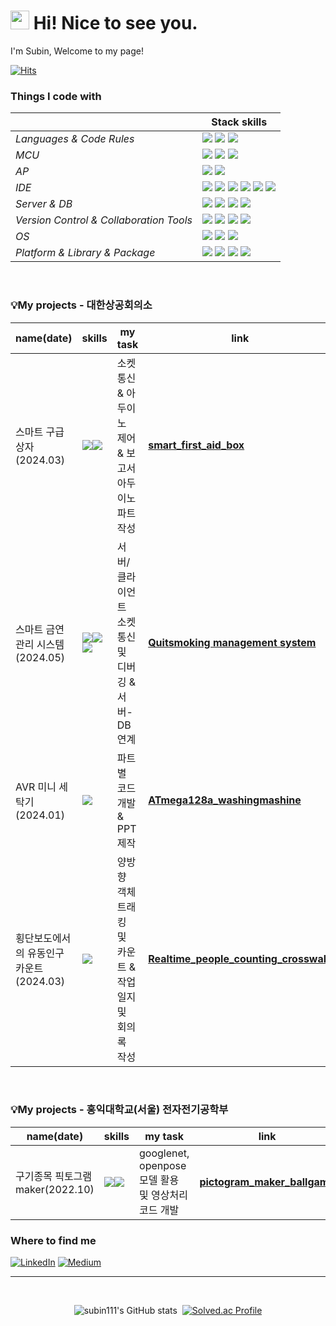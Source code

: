 <h1><img src="https://slackmojis.com/emojis/60816-hugging-face/download" width="30"/> Hi! Nice to see you.</h1>


<p>I'm Subin, Welcome to my page! </br>

[![Hits](https://hits.seeyoufarm.com/api/count/incr/badge.svg?url=https%3A%2F%2Fgithub.com%2Fsubin111&count_bg=%2379C83D&title_bg=%23555555&icon=&icon_color=%23E7E7E7&title=hits&edge_flat=false)](https://hits.seeyoufarm.com)

<h3>Things I code with</h3>


|  | Stack skills |
| --- | --- |
| *Languages & Code Rules*|<img src="https://img.shields.io/badge/C-7BD2FD?style=flat-square&logo=Coursera&logoColor=white"/> <img src="https://img.shields.io/badge/C++-1CB1FC?style=flat-square&logo=C%2B%2B&logoColor=white"/> <img src="https://img.shields.io/badge/Python-037CB9?style=flat-square&logo=Python&logoColor=white"/> |
| *MCU*|<img src="https://img.shields.io/badge/Arduino-FC6C14?style=flat-square&logo=arduino&logoColor=white"/> <img src="https://img.shields.io/badge/STM32-BE4A02?style=flat-square&logo=STMicroelectronics&logoColor=white"/> <img src="https://img.shields.io/badge/ATmega128a-D9272E?style=flat-square&logo=mega&logoColor=white"> |
| *AP*| <img src="https://img.shields.io/badge/Raspberry Pi-93FA82?style=flat-square&logo=Raspberry Pi&logoColor=black"/> <img src="https://img.shields.io/badge/Jetson Nano-52F737?style=flat-square&logo=NVIDIA&logoColor=black"/> |
| *IDE*| <img src="https://img.shields.io/badge/Visual Studio-F2F29C?style=flat-square&logo=Visual Studio&logoColor=white"/> <img src="https://img.shields.io/badge/Qt-41CD52?style=flat-square&logo=Qt creator&logoColor=white"/> <img src="https://img.shields.io/badge/Jupyter Notebook-AEAE16?style=flat-square&logo=Jupyter&logoColor=white"/> <img src="https://img.shields.io/badge/Notepad++-90E59A.svg?style=flat-square&logo=notepad%2b%2b&logoColor=black"/> <img src="https://img.shields.io/badge/VIM-%2311AB00.svg?style=flat-square&logo=vim&logoColor=white"/> <img src="https://img.shields.io/badge/MATLAB-FC6C14?style=flat-square&logo=MATLAB&logoColor=white"/>|
| *Server & DB*|<img src="https://img.shields.io/badge/Apache-97D6D9?style=flat-square&logo=Apache&logoColor=white"/> <img src="https://img.shields.io/badge/PHP-65C2C7?style=flat-square&logo=PHP&logoColor=white"/> <img src="https://img.shields.io/badge/MySQL-4479A1?style=flat-square&logo=MySQL&logoColor=white"/> <img src="https://img.shields.io/badge/MariaDB-003545?style=flat-square&logo=MariaDB&logoColor=white"/>|
| *Version Control & Collaboration Tools*| <img src="https://img.shields.io/badge/Git-B2B2B2?style=flat-square&logo=Git&logoColor=white"/> <img src="https://img.shields.io/badge/GitHub-737373?style=flat-square&logo=GitHub&logoColor=white"/> <img src="https://img.shields.io/badge/Google Docs-303030?style=flat-square&logo=Google&logoColor=white"/> <img src="https://img.shields.io/badge/Notion-000000?style=flat-square&logo=Notion&logoColor=white"/>|
| *OS*|<img src="https://img.shields.io/badge/Windows11-F5C27F?style=flat-square&logo=Windows&logoColor=white"/> <img src="https://img.shields.io/badge/Ubuntu-E95420?style=flat-square&logo=Ubuntu&logoColor=white"/> <img src="https://img.shields.io/badge/Linux-FCC624?style=flat-square&logo=linux&logoColor=black"/> |
| *Platform & Library & Package*| <img src="https://img.shields.io/badge/ros-%230A0FF9.svg?style=flat-square&logo=ros&logoColor=white"/> <img src="https://img.shields.io/badge/Qt-%23217346.svg?style=flat-square&logo=Qt&logoColor=white"/> <img src="https://img.shields.io/badge/OpenCV-66BEF4?style=flat-square&logo=OpenCV&logoColor=white"/> <img src="https://img.shields.io/badge/Anaconda-%2344A833.svg?style=flat-square&logo=anaconda&logoColor=white"/> 

<br>
<h3>💡My projects - 대한상공회의소</h3>

|  name(date) | skills | my task | link |
| --- | --- | --- | --- |
| 스마트 구급상자(2024.03)| <img src="https://img.shields.io/badge/OpenCV-66BEF4?style=flat-square&logo=OpenCV&logoColor=white"/><img src="https://img.shields.io/badge/Arduino-FC6C14?style=flat-square&logo=arduino&logoColor=white"/> |소켓 통신 & 아두이노 제어 & 보고서 아두이노 파트 작성|<a href="https://github.com/subin111/smart_first_aid_box.git"><b>smart_first_aid_box</b></a> | 
| 스마트 금연관리 시스템(2024.05)| <img src="https://img.shields.io/badge/STM32-BE4A02?style=flat-square&logo=STMicroelectronics&logoColor=white"/><img src="https://img.shields.io/badge/Arduino-FC6C14?style=flat-square&logo=arduino&logoColor=white"/><img src="https://img.shields.io/badge/MariaDB-003545?style=flat-square&logo=MariaDB&logoColor=white"/> |서버/클라이언트 소켓 통신 및 디버깅 & 서버-DB 연계|<a href="https://github.com/subin111/Quitsmoking_management.git"><b>Quitsmoking management system</b></a> | 
| AVR 미니 세탁기(2024.01)|<img src="https://img.shields.io/badge/ATmega128a-D9272E?style=flat-square&logo=mega&logoColor=white">  |파트 별 코드 개발 & PPT 제작|<a href="https://github.com/subin111/AVR_WashingMashine.git"><b>ATmega128a_washingmashine</b></a> | 
| 횡단보도에서의 유동인구 카운트(2024.03)| <img src="https://img.shields.io/badge/OpenCV-66BEF4?style=flat-square&logo=OpenCV&logoColor=white"/> |양방향 객체 트래킹 및 카운트 & 작업일지 및 회의록 작성|<a href="https://github.com/subin111/Realtime_people_counting.git"><b>Realtime_people_counting_crosswalk</b></a> | 

<br>
<h3>💡My projects - 홍익대학교(서울) 전자전기공학부 </h3>

|  name(date) | skills | my task | link |
| --- | --- | --- | --- |
| 구기종목 픽토그램 maker(2022.10)| <img src="https://img.shields.io/badge/MATLAB-FC6C14?style=flat-square&logo=MAT&logoColor=white"/><img src="https://img.shields.io/badge/LAB-0054FF?style=flat-square&logo=MATLAB&logoColor=white"/>|googlenet, openpose 모델 활용 및 영상처리 코드 개발 |<a href="https://github.com/subin111/make_pictogram_human-pose-estimation.git"><b>pictogram_maker_ballgame</b></a> | 

<h3>Where to find me</h3>
<p> 
<a href="https://www.linkedin.com/in/수빈-이-1509472ab/" target="_blank"><img alt="LinkedIn" src="https://img.shields.io/badge/linkedin-%230077B5.svg?&style=for-the-badge&logo=linkedin&logoColor=white" /></a> 
<a href="https://littlebinsuishere.tistory.com/" target="_blank"><img alt="Medium" src="https://img.shields.io/badge/Tistory-FF6633?&style=for-the-badge&logo=Tistory&logoColor=white" /></a>
</p>

------------


<br>

<div align="center">

![subin111's GitHub stats](https://github-readme-stats.vercel.app/api?username=subin111&show_icons=true&theme=moltack)&nbsp;&nbsp;[![Solved.ac Profile](http://mazassumnida.wtf/api/v2/generate_badge?boj=snubi21)](https://solved.ac/snubi21/)

</div>

